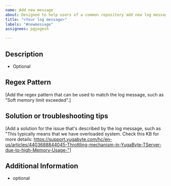 ```yaml
---
name: Add new message
about: Designed to help users of a common repository add new log messages and solutions.
title: "<Your log message>"
labels: "#newmessage"
assignees: pgyogesh

---
```


## Description

- Optional

## Regex Pattern

[Add the regex pattern that can be used to match the log message, such as "Soft memory limit exceeded".]

## Solution or troubleshooting tips

[Add a solution for the issue that's described by the log message, such as "This typically means that we have overloaded system.
    Check this KB for more details: https://support.yugabyte.com/hc/en-us/articles/4403688844045-Throttling-mechanism-in-YugaByte-TServer-due-to-high-Memory-Usage-"]

## Additional Information

- optional
